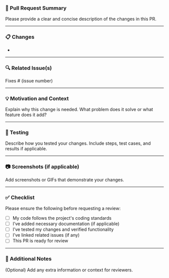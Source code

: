 ### 📝 Pull Request Summary

Please provide a clear and concise description of the changes in this PR.

---

### 📋 Changes

-

---

### 🔍 Related Issue(s)

Fixes # (issue number)

---

### 💡 Motivation and Context

Explain why this change is needed. What problem does it solve or what feature does it add?

---

### 🧪 Testing

Describe how you tested your changes. Include steps, test cases, and results if applicable.

---

### 📷 Screenshots (if applicable)

Add screenshots or GIFs that demonstrate your changes.

---

### ✅ Checklist

Please ensure the following before requesting a review:

- [ ] My code follows the project's coding standards
- [ ] I’ve added necessary documentation (if applicable)
- [ ] I’ve tested my changes and verified functionality
- [ ] I’ve linked related issues (if any)
- [ ] This PR is ready for review

---

### 🙌 Additional Notes

(Optional) Add any extra information or context for reviewers.
